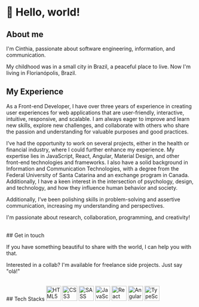  # :wave: Hello, world!
 
 ## About me
<p>I'm Cinthia, passionate about software engineering, information, and communication.</p>
<p>My childhood was in a small city in Brazil, a peaceful place to live. Now I'm living in Florianópolis, Brazil.</p>

## My Experience
<p>As a Front-end Developer, I have over three years of experience in creating user experiences for web applications that are user-friendly, interactive, intuitive, responsive, and scalable. I am always eager to improve and learn new skills, explore new challenges, and collaborate with others who share the passion and understanding for valuable purposes and good practices.</p>
<p>I’ve had the opportunity to work on several projects, either in the health or financial industry, where I could further enhance my experience. My expertise lies in JavaScript, React, Angular, Material Design, and other front-end technologies and frameworks. I also have a solid background in Information and Communication Technologies, with a degree from the Federal University of Santa Catarina and an exchange program in Canada. Additionally, I have a keen interest in the intersection of psychology, design, and technology, and how they influence human behavior and society.</p>
<p>Additionally, I’ve been polishing skills in problem-solving and assertive communication, increasing my understanding and perspectives.</p>
<p>I'm passionate about research, collaboration, programming, and creativity!</p>
<br />
## Get in touch 
<p>If you have something beautiful to share with the world, I can help you with that.</p>
<p>Interested in a collab? I'm available for freelance side projects. Just say "olá!" </p>
<br />
## Tech Stacks
<img height="40rem" src="https://cdn.jsdelivr.net/gh/devicons/devicon/icons/html5/html5-original.svg" alt="HTML5" />
<img height="40rem" src="https://cdn.jsdelivr.net/gh/devicons/devicon/icons/css3/css3-original.svg" alt="CSS3" />
<img height="40rem" src="https://cdn.jsdelivr.net/gh/devicons/devicon/icons/sass/sass-original.svg" alt="SASS" /> 
<img height="40rem" src="https://cdn.jsdelivr.net/gh/devicons/devicon/icons/javascript/javascript-original.svg" alt="JavaScript" />
<img height="40rem" src="https://cdn.jsdelivr.net/gh/devicons/devicon/icons/react/react-original.svg" alt="React" />
<img height="40rem" src="https://cdn.jsdelivr.net/gh/devicons/devicon/icons/angularjs/angularjs-original.svg" alt="Angular"/>
<img height="40rem" src="https://cdn.jsdelivr.net/gh/devicons/devicon/icons/typescript/typescript-original.svg" alt="TypeScript" />

<!--
**CinPi7/CinPi7** is a ✨ _special_ ✨ repository because its `README.md` (this file) appears on your GitHub profile.

Here are some ideas to get you started:

- 🔭 I’m currently working on ...
- 🌱 I’m currently learning ...
- 👯 I’m looking to collaborate on ...
- 🤔 I’m looking for help with ...
- 💬 Ask me about ...
- 📫 How to reach me: ...
- 😄 Pronouns: ...
- ⚡ Fun fact: ...
-->
